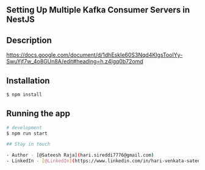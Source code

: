 <p align="center">
  <h2> Setting Up Multiple Kafka Consumer Servers in NestJS </h2>
</p>

## Description

https://docs.google.com/document/d/1dhEskIe60S3Nqd4KIgsTooIYy-SwuYjf7w_4o8GUn8A/edit#heading=h.z4lgq0b72omd

## Installation

```bash
$ npm install
```

## Running the app

```bash
# development
$ npm run start

## Stay in touch

- Author - [@Sateesh Raja](hari.sireddi7776@gmail.com)
- LinkedIn - [@LinkedIn](https://www.linkedin.com/in/hari-venkata-sateesh-sireddi-2631a5178/)
